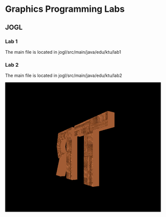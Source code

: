 # Graphics Programming Labs

## JOGL

### Lab 1
The main file is located in jogl/src/main/java/edu/ktu/lab1

### Lab 2
The main file is located in jogl/src/main/java/edu/ktu/lab2

![](jogl/screenshot.png)
